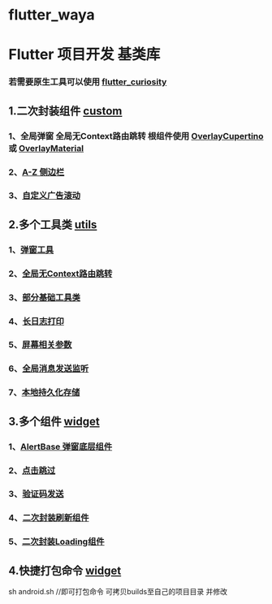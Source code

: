 # flutter_waya

# Flutter 项目开发 基类库

### 若需要原生工具可以使用 [flutter_curiosity](https://github.com/Wayaer/flutter_curiosity)

## 1.二次封装组件 [custom](./lib/src/custom)

### 1、全局弹窗 全局无Context路由跳转 根组件使用 [OverlayCupertino](./lib/src/custom/OverlayCupertino.dart) 或 [OverlayMaterial](./lib/src/custom/OverlayMaterial.dart) 

### 2、[A-Z 侧边栏](./lib/src/custom/azlist)

### 3、[自定义广告滚动](./lib/src/custom/autoscroll)

## 2.多个工具类 [utils](./lib/src/utils)

### 1、[弹窗工具](./lib/src/utils/AlertUtils.dart)

### 2、[全局无Context路由跳转](./lib/src/utils/BaseNavigatorUtils.dart)

### 3、[部分基础工具类](./lib/src/utils/BaseUtils.dart)

### 4、[长日志打印](./lib/src/utils/LogUtils.dart)

### 5、[屏幕相关参数](./lib/src/utils/MediaQueryUtils.dart)

### 6、[全局消息发送监听](./lib/src/utils/Event.dart)

### 7、[本地持久化存储](./lib/src/utils/StorageUtils.dart)

## 3.多个组件 [widget](./lib/src/widget)

### 1、[AlertBase 弹窗底层组件](./lib/src/widget/AlertBase.dart)

### 2、[点击跳过](./lib/src/widget/CountDownSkip.dart)

### 3、[验证码发送](./lib/src/widget/SendSMS.dart)

### 4、[二次封装刷新组件](./lib/src/widget/Refresher.dart)

### 5、[二次封装Loading组件](./lib/src/widget/Loading.dart)

## 4.快捷打包命令 [widget](./builds)
sh android.sh  //即可打包命令 可拷贝builds至自己的项目目录 并修改



